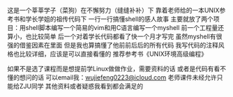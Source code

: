这是一个莘莘学子（菜狗）在不懈努力（缝缝补补）下
靠着老师给的一本UNIX参考书和学长学姐的祖传代码下
一行一行搞懂shell的感人故事
主要就放了两个项目：用shell脚本编写一个简易的vim和用C语言编写一个myshell
前一个工程量还算小，也比较简单
后一个对着学长代码都看了快一个月才写完
虽然myshell有很强的借鉴因素在里面
但是我也算搞懂了他前前后后的所有代码
我写代码的注释风格也比较详细，应该是可以直接看懂的
推荐参考书《UNIX环境高级编程》

如果不是选了课程而是想提前学Linux做做作业，需要资料的话
或者是代码有看不懂的想问的话
可以email我：wujiefeng0223@icloud.com
老师课件未经允许只能给ZJU同学
其他资料或者疑惑我看到都会满足的

